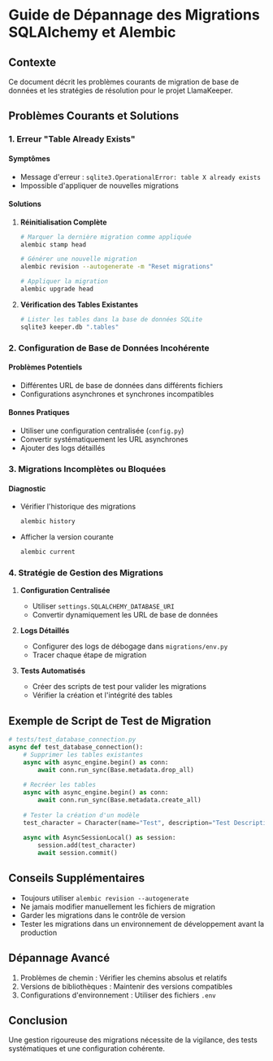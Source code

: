 # Guide de Dépannage des Migrations SQLAlchemy et Alembic

## Contexte

Ce document décrit les problèmes courants de migration de base de données et les stratégies de résolution pour le projet LlamaKeeper.

## Problèmes Courants et Solutions

### 1. Erreur "Table Already Exists"

#### Symptômes
- Message d'erreur : `sqlite3.OperationalError: table X already exists`
- Impossible d'appliquer de nouvelles migrations

#### Solutions

1. **Réinitialisation Complète**
   ```bash
   # Marquer la dernière migration comme appliquée
   alembic stamp head
   
   # Générer une nouvelle migration
   alembic revision --autogenerate -m "Reset migrations"
   
   # Appliquer la migration
   alembic upgrade head
   ```

2. **Vérification des Tables Existantes**
   ```bash
   # Lister les tables dans la base de données SQLite
   sqlite3 keeper.db ".tables"
   ```

### 2. Configuration de Base de Données Incohérente

#### Problèmes Potentiels
- Différentes URL de base de données dans différents fichiers
- Configurations asynchrones et synchrones incompatibles

#### Bonnes Pratiques
- Utiliser une configuration centralisée (`config.py`)
- Convertir systématiquement les URL asynchrones
- Ajouter des logs détaillés

### 3. Migrations Incomplètes ou Bloquées

#### Diagnostic
- Vérifier l'historique des migrations
  ```bash
  alembic history
  ```

- Afficher la version courante
  ```bash
  alembic current
  ```

### 4. Stratégie de Gestion des Migrations

1. **Configuration Centralisée**
   - Utiliser `settings.SQLALCHEMY_DATABASE_URI`
   - Convertir dynamiquement les URL de base de données

2. **Logs Détaillés**
   - Configurer des logs de débogage dans `migrations/env.py`
   - Tracer chaque étape de migration

3. **Tests Automatisés**
   - Créer des scripts de test pour valider les migrations
   - Vérifier la création et l'intégrité des tables

## Exemple de Script de Test de Migration

```python
# tests/test_database_connection.py
async def test_database_connection():
    # Supprimer les tables existantes
    async with async_engine.begin() as conn:
        await conn.run_sync(Base.metadata.drop_all)
    
    # Recréer les tables
    async with async_engine.begin() as conn:
        await conn.run_sync(Base.metadata.create_all)
    
    # Tester la création d'un modèle
    test_character = Character(name="Test", description="Test Description")
    
    async with AsyncSessionLocal() as session:
        session.add(test_character)
        await session.commit()
```

## Conseils Supplémentaires

- Toujours utiliser `alembic revision --autogenerate`
- Ne jamais modifier manuellement les fichiers de migration
- Garder les migrations dans le contrôle de version
- Tester les migrations dans un environnement de développement avant la production

## Dépannage Avancé

1. Problèmes de chemin : Vérifier les chemins absolus et relatifs
2. Versions de bibliothèques : Maintenir des versions compatibles
3. Configurations d'environnement : Utiliser des fichiers `.env`

## Conclusion

Une gestion rigoureuse des migrations nécessite de la vigilance, des tests systématiques et une configuration cohérente.